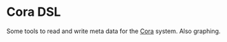# Cora DSL #

Some tools to read and write meta data for the [Cora](https://github.com/lsu-ub-uu/cora-parent) system. Also graphing.